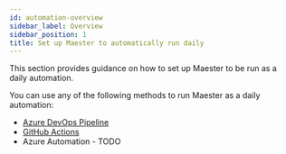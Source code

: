 ```yaml
---
id: automation-overview
sidebar_label: Overview
sidebar_position: 1
title: Set up Maester to automatically run daily
---
```


This section provides guidance on how to set up Maester to be run as a daily automation.

You can use any of the following methods to run Maester as a daily automation:

- <IIcon icon="vscode-icons:file-type-azurepipelines" height="18" /> [Azure DevOps Pipeline](./azure-devops)
- <IIcon icon="mdi:github" height="18" /> [GitHub Actions](./github)
- <IIcon icon="devicon:azure" height="18" /> Azure Automation - TODO
